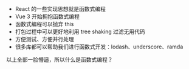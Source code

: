 - React 的一些实现思想就是函数式编程
- Vue 3 开始拥抱函数式编程
- 函数式编程可以抛弃 this
- 打包过程中可以更好地利用 tree shaking 过滤无用代码
- 方便测试、方便并行处理
- 很多库都可以帮助我们进行函数式开发：lodash、underscore、ramda

以上全部一脸懵逼，所以什么是函数式编程？
